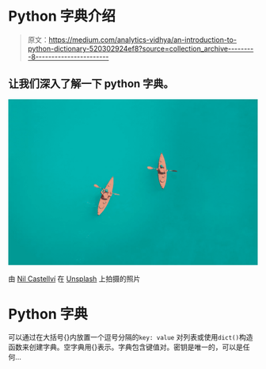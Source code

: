 # Python 字典介绍

> 原文：<https://medium.com/analytics-vidhya/an-introduction-to-python-dictionary-520302924ef8?source=collection_archive---------8----------------------->

## 让我们深入了解一下 python 字典。

![](img/7a0ac406b0abe3d42af4a4a780601186.png)

由 [Nil Castellví](https://unsplash.com/@nilcaste?utm_source=unsplash&utm_medium=referral&utm_content=creditCopyText) 在 [Unsplash](https://unsplash.com/t/wallpapers?utm_source=unsplash&utm_medium=referral&utm_content=creditCopyText) 上拍摄的照片

# **Python 字典**

可以通过在大括号{}内放置一个逗号分隔的`key: value` 对列表或使用`dict()`构造函数来创建字典。空字典用{}表示。字典包含键值对。密钥是唯一的，可以是任何…